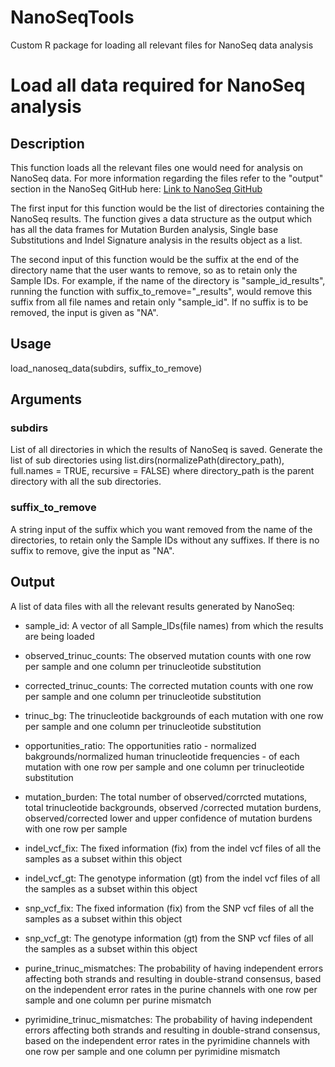 # NanoSeqTools
Custom R package for loading all relevant files for NanoSeq data analysis

# Load all data required for NanoSeq analysis

## Description
This function loads all the relevant files one would need for analysis on NanoSeq data. For more information regarding the files refer to the "output" section in the NanoSeq GitHub here: [Link to NanoSeq GitHub](https://github.com/cancerit/NanoSeq)

The first input for this function would be the list of directories containing the NanoSeq results. The function gives a data structure as the output which has all the data frames for Mutation Burden analysis, Single base Substitutions and Indel Signature analysis in the results object as a list.

The second input of this function would be the suffix at the end of the directory name that the user wants to remove, so as to retain only the Sample IDs. For example, if the name of the directory is "sample_id_results", running the function with suffix_to_remove="_results", would remove this suffix from all file names and retain only "sample_id". If no suffix is to be removed, the input is given as "NA".

## Usage
load_nanoseq_data(subdirs, suffix_to_remove)

## Arguments
### subdirs	
List of all directories in which the results of NanoSeq is saved. Generate the list of sub directories using list.dirs(normalizePath(directory_path), full.names = TRUE, recursive = FALSE) where directory_path is the parent directory with all the sub directories.

### suffix_to_remove	
A string input of the suffix which you want removed from the name of the directories, to retain only the Sample IDs without any suffixes. If there is no suffix to remove, give the input as "NA".

## Output
A list of data files with all the relevant results generated by NanoSeq:

* sample_id: A vector of all Sample_IDs(file names) from which the results are being loaded

* observed_trinuc_counts: The observed mutation counts with one row per sample and one column per trinucleotide substitution

* corrected_trinuc_counts: The corrected mutation counts with one row per sample and one column per trinucleotide substitution

* trinuc_bg: The trinucleotide backgrounds of each mutation with one row per sample and one column per trinucleotide substitution

* opportunities_ratio: The opportunities ratio - normalized bakgrounds/normalized human trinucleotide frequencies - of each mutation with one row per sample and one column per trinucleotide substitution

* mutation_burden: The total number of observed/corrcted mutations, total trinucleotide backgrounds, observed /corrected mutation burdens, observed/corrected lower and upper confidence of mutation burdens with one row per sample

* indel_vcf_fix: The fixed information (fix) from the indel vcf files of all the samples as a subset within this object

* indel_vcf_gt: The genotype information (gt) from the indel vcf files of all the samples as a subset within this object

* snp_vcf_fix: The fixed information (fix) from the SNP vcf files of all the samples as a subset within this object

* snp_vcf_gt: The genotype information (gt) from the SNP vcf files of all the samples as a subset within this object

* purine_trinuc_mismatches: The probability of having independent errors affecting both strands and resulting in double-strand consensus, based on the independent error rates in the purine channels with one row per sample and one column per purine mismatch

* pyrimidine_trinuc_mismatches: The probability of having independent errors affecting both strands and resulting in double-strand consensus, based on the independent error rates in the pyrimidine channels with one row per sample and one column per pyrimidine mismatch
